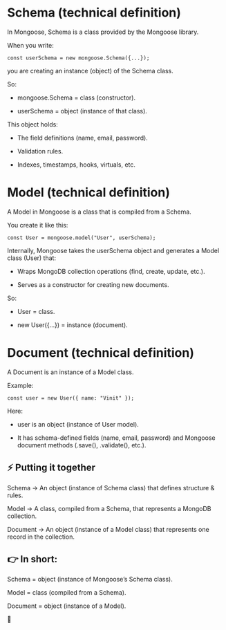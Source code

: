 # Schema (technical definition)

In Mongoose, Schema is a class provided by the Mongoose library.

When you write:
```
const userSchema = new mongoose.Schema({...});
```


you are creating an instance (object) of the Schema class.

So:

- mongoose.Schema = class (constructor).

- userSchema = object (instance of that class).

This object holds:

- The field definitions (name, email, password).

- Validation rules.

- Indexes, timestamps, hooks, virtuals, etc.

# Model (technical definition)

A Model in Mongoose is a class that is compiled from a Schema.

You create it like this:
```
const User = mongoose.model("User", userSchema);
```


Internally, Mongoose takes the userSchema object and generates a Model class (User) that:

- Wraps MongoDB collection operations (find, create, update, etc.).

- Serves as a constructor for creating new documents.

So:

- User = class.

- new User({...}) = instance (document).

# Document (technical definition)

A Document is an instance of a Model class.

Example:
```
const user = new User({ name: "Vinit" });
```


Here:

- user is an object (instance of User model).

- It has schema-defined fields (name, email, password) and Mongoose document methods (.save(), .validate(), etc.).

## ⚡ Putting it together

Schema → An object (instance of Schema class) that defines structure & rules.

Model → A class, compiled from a Schema, that represents a MongoDB collection.

Document → An object (instance of a Model class) that represents one record in the collection.

## 👉 In short:

Schema = object (instance of Mongoose’s Schema class).

Model = class (compiled from a Schema).

Document = object (instance of a Model).

 🌹